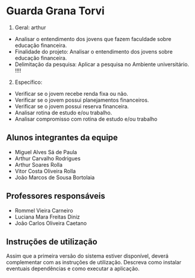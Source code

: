 # Guarda Grana Torvi

1) Geral:  arthur
*	Analisar o entendimento dos jovens que fazem faculdade sobre educação financeira.
*	Finalidade do projeto: Analisar o entendimento dos jovens sobre educação financeira.
*	Delimitação da pesquisa: Aplicar a pesquisa no Ambiente universitário. !!!!
2) Específico:
*	 Verificar se o jovem recebe renda fixa ou não.
*	 Verificar se o jovem possui planejamentos financeiros.
*	 Verificar se o jovem possui reserva financeira.
*	 Analisar rotina de estudo e/ou trabalho.
*  Analisar compromisso com rotina de estudo e/ou trabalho


## Alunos integrantes da equipe

* Miguel Alves Sá de Paula
* Arthur Carvalho Rodrigues
* Arthur Soares Rolla
* Vitor Costa Oliveira Rolla
* João Marcos de Sousa Bortolaia

## Professores responsáveis

* Rommel Vieira Carneiro
* Luciana Mara Freitas Diniz
* João Carlos Oliveira Caetano

## Instruções de utilização

Assim que a primeira versão do sistema estiver disponível, deverá complementar com as instruções de utilização. Descreva como instalar eventuais dependências e como executar a aplicação.
